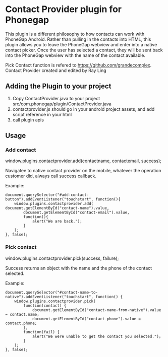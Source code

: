 # Contact Provider plugin for Phonegap #
This plugin is a different philosophy to how contacts can work with PhoneGap Android. Rather than pulling in the contacts into HTML, this plugin allows you to leave the PhoneGap webview and enter into a native contact picker. Once the user has selected a contact, they will be sent back into the PhoneGap webview with the name of the contact available.

Pick Contact function is refered to https://github.com/grandecomplex.
Contact Provider created and edited by Ray Ling

## Adding the Plugin to your project ##

1. Copy ContactProvider.java to your project src/com.phonegap/plugin/ContactProvider.java
2. contactprovider.js should go in your android project assets, and add script reference in your html
3. call plugin apis

## Usage ##

### Add contact ###

window.plugins.contactprovider.add(contactname, contactemail, success);

Navigatee to native contact provider on the mobile, whatever the operation customer did, always call success callback.

Example:

    document.querySelector("#add-contact-button").addEventListener("touchstart", function(){
        window.plugins.contactprovider.add( document.getElementById("contact-name").value,
            document.getElementById("contact-email").value,
            function(){
                alert("We are back.");
            }
        );
    }, false);

### Pick contact ###

window.plugins.contactprovider.pick(success, failure);

Success returns an object with the name and the phone of the contact selected.

Example:

	document.querySelector("#contact-name-to-native").addEventListener("touchstart", function() {
	    window.plugins.contactprovider.pick(
	    	function(contact) {
	    		document.getElementById("contact-name-from-native").value = contact.name;
	    		document.getElementById("contact-phone").value = contact.phone;
	    	},
	    	function(fail) {
	    		alert("We were unable to get the contact you selected.");
	    	}
	    );
    }, false);
